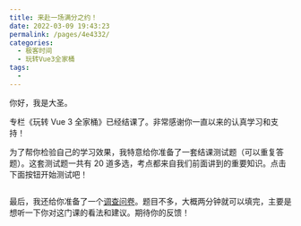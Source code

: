 ```yaml
---
title: 来赴一场满分之约！
date: 2022-03-09 19:43:23
permalink: /pages/4e4332/
categories:
  - 极客时间
  - 玩转Vue3全家桶
tags:
  - 
---
```

<p>你好，我是大圣。</p><p>专栏《玩转 Vue 3 全家桶》已经结课了。非常感谢你一直以来的认真学习和支持！</p><p>为了帮你检验自己的学习效果，我特意给你准备了一套结课测试题（可以重复答题）。这套测试题一共有 20 道多选，考点都来自我们前面讲到的重要知识。点击下面按钮开始测试吧！</p><p><a href="http://time.geekbang.org/quiz/intro?act_id=1448&exam_id=3657"><img src="https://static001.geekbang.org/resource/image/28/a4/28d1be62669b4f3cc01c36466bf811a4.png?wh=1142*201" alt=""></a></p><p>最后，我还给你准备了一个<a href="https://jinshuju.net/f/magvVx">调查问卷</a>。题目不多，大概两分钟就可以填完，主要是想听一下你对这门课的看法和建议。期待你的反馈！</p><!-- [[[read_end]]] -->